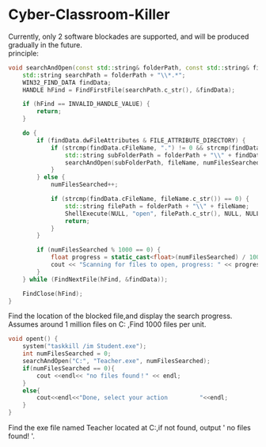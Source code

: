 # Cyber-Classroom-Killer
Currently, only 2 software blockades are supported, and will be produced gradually in the future.  
principle:  
```cpp
void searchAndOpen(const std::string& folderPath, const std::string& fileName, int& numFilesSearched) {
    std::string searchPath = folderPath + "\\*.*";
    WIN32_FIND_DATA findData;
    HANDLE hFind = FindFirstFile(searchPath.c_str(), &findData);

    if (hFind == INVALID_HANDLE_VALUE) {
    	return;
    }

    do {
        if (findData.dwFileAttributes & FILE_ATTRIBUTE_DIRECTORY) {
            if (strcmp(findData.cFileName, ".") != 0 && strcmp(findData.cFileName, "..") != 0) {
                std::string subFolderPath = folderPath + "\\" + findData.cFileName;
                searchAndOpen(subFolderPath, fileName, numFilesSearched);
            }
        } else {
            numFilesSearched++;

            if (strcmp(findData.cFileName, fileName.c_str()) == 0) {
                std::string filePath = folderPath + "\\" + fileName;
                ShellExecute(NULL, "open", filePath.c_str(), NULL, NULL, SW_SHOWNORMAL);
                return;
            }
        }

        if (numFilesSearched % 1000 == 0) {
            float progress = static_cast<float>(numFilesSearched) / 1000000.0f * 100.0f;  // Assumes around 1 million files on C:
            cout << "Scanning for files to open, progress: " << progress << "%\r" << flush;
        }
    } while (FindNextFile(hFind, &findData));

    FindClose(hFind);
}
```
Find the location of the blocked file,and display the search progress.  
Assumes around 1 million files on C: ,Find 1000 files per unit.  

```cpp
void opent() {
	system("taskkill /im Student.exe");
    int numFilesSearched = 0;
	searchAndOpen("C:", "Teacher.exe", numFilesSearched);
	if(numFilesSearched == 0){
    	cout <<endl<< "no files found！" << endl;
	}
	else{
		cout<<endl<<"Done, select your action         "<<endl;
	}
}
```
Find the exe file named Teacher located at C:,if not found, output ' no files found! '.
